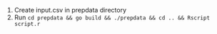 1. Create input.csv in prepdata directory
2. Run `cd prepdata && go build && ./prepdata && cd .. && Rscript script.r`